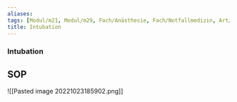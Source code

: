 ```yaml
---
aliases: 
tags: [Modul/m21, Modul/m29, Fach/Anästhesie, Fach/Notfallmedizin, Art/Intervention]
title: Intubation
---
```

### Intubation

## SOP
![[Pasted image 20221023185902.png]]